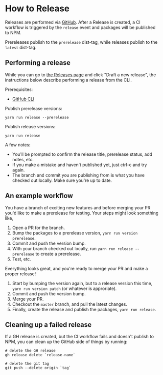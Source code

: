 # How to Release

Releases are performed via [GitHub](https://docs.github.com/en/repositories/releasing-projects-on-github/about-releases). After a Release is created, a CI workflow is triggered by the `release` event and packages will be published to NPM.

Prereleases publish to the `prerelease` dist-tag, while releases publish to the `latest` dist-tag.

## Performing a release

While you can go to [the Releases page](https://github.com/opticdev/optic/releases) and click "Draft a new release", the instructions below describe performing a release from the CLI.

Prerequisites:

- [GitHub CLI](https://cli.github.com)

Publish prerelease versions:

```
yarn run release --prerelease
```

Publish release versions:

```
yarn run release
```

A few notes:

- You'll be prompted to confirm the release title, prerelease status, add notes, etc.
- If you make a mistake and haven't published yet, just ctrl-c and try again.
- The branch and commit you are publishing from is what you have checked out locally. Make sure you're up to date.

## An example workflow

You have a branch of exciting new features and before merging your PR you'd like to make a prerelease for testing. Your steps might look something like,

1. Open a PR for the branch.
1. Bump the packages to a prerelease version, `yarn run version prerelease`.
1. Commit and push the version bump.
1. With your branch checked out locally, run `yarn run release --prerelease` to create a prerelease.
1. Test, etc.

Everything looks great, and you're ready to merge your PR and make a proper release!

1. Start by bumping the version again, but to a release version this time, `yarn run version patch` (or whatever is approriate).
1. Commit and push the version bump.
1. Merge your PR.
1. Checkout the `master` branch, and pull the latest changes.
1. Finally, create the release and publish the packages, `yarn run release`.

## Cleaning up a failed release

If a GH release is created, but the CI workflow fails and doesn't publish to NPM, you can clean up the GitHub side of things by running:

```shell
# delete the GH release
gh release delete `release-name`

# delete the git tag
git push --delete origin `tag`
```
